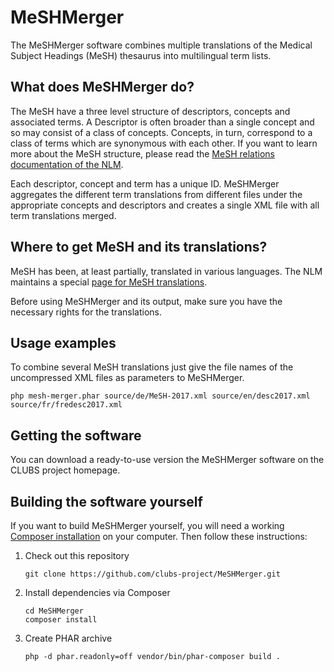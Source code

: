 # MeSHMerger

The MeSHMerger software combines multiple translations of the Medical Subject Headings (MeSH) thesaurus into multilingual term lists.

## What does MeSHMerger do?

The MeSH have a three level structure of descriptors, concepts and associated terms. A Descriptor is often broader than a single concept and so may consist of a class of concepts. Concepts, in turn, correspond to a class of terms which are synonymous with each other. If you want to learn more about the MeSH structure, please read the [MeSH relations documentation of the NLM](https://www.nlm.nih.gov/mesh/meshrels.html).

Each descriptor, concept and term has a unique ID. MeSHMerger aggregates the different term translations from different files under the appropriate concepts and descriptors and creates a single XML file with all term translations merged.

## Where to get MeSH and its translations?
MeSH has been, at least partially, translated in various languages. The NLM maintains a special [page for MeSH translations](https://www.nlm.nih.gov/mesh/MTMS_MeSH.html).

Before using MeSHMerger and its output, make sure you have the necessary rights for the translations.

## Usage examples

To combine several MeSH translations just give the file names of the uncompressed XML files as parameters to MeSHMerger.

`php mesh-merger.phar source/de/MeSH-2017.xml source/en/desc2017.xml source/fr/fredesc2017.xml` 

## Getting the software

You can download a ready-to-use version the MeSHMerger software on the CLUBS project homepage.

## Building the software yourself
If you want to build MeSHMerger yourself, you will need a working [Composer installation](https://getcomposer.org/doc/00-intro.md) on your computer. Then follow these instructions:

1. Check out this repository

   `git clone https://github.com/clubs-project/MeSHMerger.git`

2. Install dependencies via Composer

   ```
   cd MeSHMerger
   composer install
   ```
3. Create PHAR archive

   `php -d phar.readonly=off vendor/bin/phar-composer build .`
   